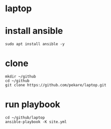 # laptop

# install ansible
```
sudo apt install ansible -y
```

# clone 
```
mkdir ~/github
cd ~/github
git clone https://github.com/pekare/laptop.git
```

# run playbook
```
cd ~/github/laptop
ansible-playbook -K site.yml
```
